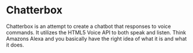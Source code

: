 # Chatterbox


Chatterbox is an attempt to create a chatbot that responses to voice commands. It utilizes the HTML5 Voice API to both speak and listen. Think Amazons Alexa and you basically have the right idea of what it is and what it does. 
